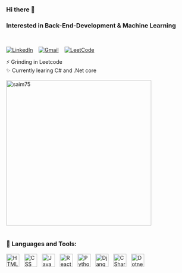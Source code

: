 ### Hi there 👋
<h3>Interested in Back-End-Development & Machine Learning</h3>
<br>

[![LinkedIn](https://img.shields.io/badge/linkedin-%230077B5.svg?&style=for-the-badge&logo=linkedin&logoColor=white)](https://www.linkedin.com/in/saim75/)
&nbsp;&nbsp;
[![Gmail](https://img.shields.io/badge/Gmail-D14836?style=for-the-badge&logo=gmail&logoColor=white)](kazisaim98@gmail.com)
&nbsp;&nbsp;
[![LeetCode](https://img.shields.io/badge/-LeetCode-FFA116?style=for-the-badge&logo=LeetCode&logoColor=black)](https://www.leetcode.com/saim75/)


<p>
  ⚡ Grinding in Leetcode <br>   
  ✨ Currently  learing C# and .Net core
<br><br>
<img src="https://github-readme-stats.vercel.app/api?username=saim75&show_icons=true&count_private=true&theme=gruvbox&locale=en" alt="saim75" width="390" />
</p>

#

<h3>🔨 Languages and Tools:</h3>


<img align="left" alt="HTML" width="35px" style="padding-right:10px;" src="https://cdn.jsdelivr.net/gh/devicons/devicon/icons/html5/html5-plain.svg" />
<img align="left" alt="CSS" width="35px" style="padding-right:10px;" src="https://cdn.jsdelivr.net/gh/devicons/devicon/icons/css3/css3-plain.svg" />
<img align="left" alt="JavaScript" width="35px" style="padding-right:10px;" src="https://cdn.jsdelivr.net/gh/devicons/devicon/icons/javascript/javascript-plain.svg" />
<img align="left" alt="React" width="35px" style="padding-right:10px;" src="https://cdn.jsdelivr.net/gh/devicons/devicon/icons/react/react-original.svg" />
<img align="left" alt="Python" width="35px" style="padding-right:10px;" src="https://cdn.jsdelivr.net/gh/devicons/devicon/icons/python/python-original.svg" />
<img align="left" alt="Django" width="35px" style="padding-right:10px;" src="https://cdn.jsdelivr.net/gh/devicons/devicon/icons/django/django-plain.svg" />
<img align="left" alt="CSharp" width="35px" style="padding-right:10px;" src="https://cdn.jsdelivr.net/gh/devicons/devicon/icons/csharp/csharp-original.svg" />
<img align="left" alt="DotnetCore" width="35px" style="padding-right:10px;" src="https://cdn.jsdelivr.net/gh/devicons/devicon/icons/dotnetcore/dotnetcore-original.svg" />
<br />


  
